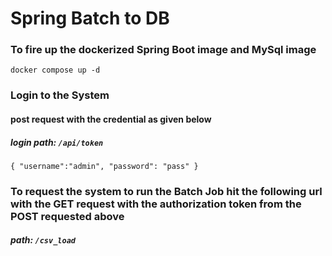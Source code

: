 # Spring Batch to DB

### To fire up the dockerized Spring Boot image and MySql image
`docker compose up -d`

### Login to the System
#### post request with the credential as given below
##### login path: `/api/token`


`{
"username":"admin",
"password": "pass"
}`

### To request the system to run the Batch Job hit the following url with the GET request with the authorization token from the POST requested above
##### path: `/csv_load`